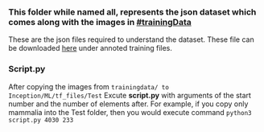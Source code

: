 ### This folder while named all, represents the json dataset which comes along with the images in [#trainingData](https://github.com/CryogenicPlanet/rhokBangalore2018/blob/master/trainingData/trainingData.md)
These are the json files required to understand the dataset. These file can be downloaded [here](https://github.com/visipedia/inat_comp#data) under annoted training files.

### Script.py
After copying the images from ``` trainingdata/ to Inception/ML/tf_files/Test ```
Excute **script.py** with arguments of the start number and the number of elements after.
For example, if you copy only mammalia into the Test folder, then you would execute command
``` python3 script.py 4030 233 ```
